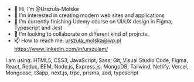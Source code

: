 - 👋 Hi, I’m @Urszula-Molska
- 👀 I’m interested in creating modern web sites and applications
- 🌱 I’m currently finishing Udemy course on  UI/UX design in Figma, Typescript and Jest
- 💞️ I’m looking to collaborate on different kind of projrcts.
- 📫 How to reach me:  urszula_molska@wp.pl
                       https://www.linkedin.com/in/urszulam/

I am using:
HTML5, CSS3, JavaScript, Sass, Git, Visual Studio Code, Figma, React, Redux, BEM, Node.js, Express.js, MongoDB, Tailwind, Netlify, Vercel, Mongoose, t3app, next.js, trpc, prisma, zod, typescript


<!---
Urszula-Molska/Urszula-Molska is a ✨ special ✨ repository because its `README.md` (this file) appears on your GitHub profile.
You can click the Preview link to take a look at your changes.
--->

